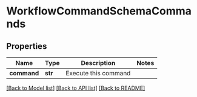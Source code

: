 # WorkflowCommandSchemaCommands

## Properties
Name | Type | Description | Notes
------------ | ------------- | ------------- | -------------
**command** | **str** | Execute this command | 

[[Back to Model list]](../README.md#documentation-for-models) [[Back to API list]](../README.md#documentation-for-api-endpoints) [[Back to README]](../README.md)


